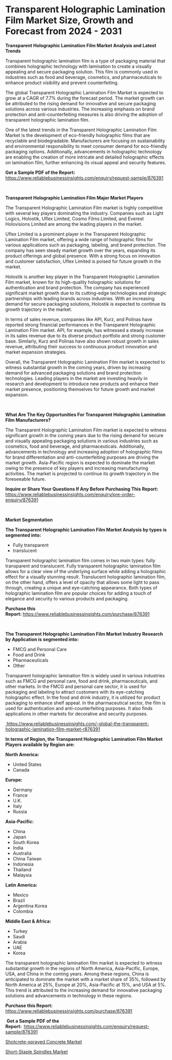 <p><h1>Transparent Holographic Lamination Film Market Size, Growth and Forecast from 2024 - 2031</h1></p><p><strong>Transparent Holographic Lamination Film Market Analysis and Latest Trends</strong></p>
<p><p>Transparent holographic lamination film is a type of packaging material that combines holographic technology with lamination to create a visually appealing and secure packaging solution. This film is commonly used in industries such as food and beverage, cosmetics, and pharmaceuticals to enhance product visibility and prevent counterfeiting.</p><p>The global Transparent Holographic Lamination Film Market is expected to grow at a CAGR of 7.7% during the forecast period. The market growth can be attributed to the rising demand for innovative and secure packaging solutions across various industries. The increasing emphasis on brand protection and anti-counterfeiting measures is also driving the adoption of transparent holographic lamination film.</p><p>One of the latest trends in the Transparent Holographic Lamination Film Market is the development of eco-friendly holographic films that are recyclable and biodegradable. Manufacturers are focusing on sustainability and environmental responsibility to meet consumer demand for eco-friendly packaging options. Additionally, advancements in holographic technology are enabling the creation of more intricate and detailed holographic effects on lamination film, further enhancing its visual appeal and security features.</p></p>
<p><strong>Get a Sample PDF of the Report:&nbsp;</strong> <a href="https://www.reliablebusinessinsights.com/enquiry/request-sample/876391">https://www.reliablebusinessinsights.com/enquiry/request-sample/876391</a></p>
<p>&nbsp;</p>
<p><strong>Transparent Holographic Lamination Film Major Market Players</strong></p>
<p><p>The Transparent Holographic Lamination Film market is highly competitive with several key players dominating the industry. Companies such as Light Logics, Holostik, Uflex Limited, Cosmo Films Limited, and Everest Holovisions Limited are among the leading players in the market.</p><p>Uflex Limited is a prominent player in the Transparent Holographic Lamination Film market, offering a wide range of holographic films for various applications such as packaging, labeling, and brand protection. The company has seen steady market growth over the years, expanding its product offerings and global presence. With a strong focus on innovation and customer satisfaction, Uflex Limited is poised for future growth in the market.</p><p>Holostik is another key player in the Transparent Holographic Lamination Film market, known for its high-quality holographic solutions for authentication and brand protection. The company has experienced significant market growth due to its cutting-edge technologies and strategic partnerships with leading brands across industries. With an increasing demand for secure packaging solutions, Holostik is expected to continue its growth trajectory in the market.</p><p>In terms of sales revenue, companies like API, Kurz, and Polinas have reported strong financial performances in the Transparent Holographic Lamination Film market. API, for example, has witnessed a steady increase in its sales revenue due to its diverse product portfolio and strong customer base. Similarly, Kurz and Polinas have also shown robust growth in sales revenue, attributing their success to continuous product innovation and market expansion strategies.</p><p>Overall, the Transparent Holographic Lamination Film market is expected to witness substantial growth in the coming years, driven by increasing demand for advanced packaging solutions and brand protection technologies. Leading players in the market are investing heavily in research and development to introduce new products and enhance their market presence, positioning themselves for future growth and market expansion.</p></p>
<p>&nbsp;</p>
<p><strong>What Are The Key Opportunities For Transparent Holographic Lamination Film Manufacturers?</strong></p>
<p><p>The Transparent Holographic Lamination Film market is expected to witness significant growth in the coming years due to the rising demand for secure and visually appealing packaging solutions in various industries such as cosmetics, food and beverage, and pharmaceuticals. Additionally, advancements in technology and increasing adoption of holographic films for brand differentiation and anti-counterfeiting purposes are driving the market growth. Asia-Pacific region is expected to dominate the market owing to the presence of key players and increasing manufacturing activities. The market is projected to continue its growth trajectory in the foreseeable future.</p></p>
<p><strong>Inquire or Share Your Questions If Any Before Purchasing This Report:</strong> <a href="https://www.reliablebusinessinsights.com/enquiry/pre-order-enquiry/876391">https://www.reliablebusinessinsights.com/enquiry/pre-order-enquiry/876391</a></p>
<p>&nbsp;</p>
<p><strong>Market Segmentation</strong></p>
<p><strong>The Transparent Holographic Lamination Film Market Analysis by types is segmented into:</strong></p>
<p><ul><li>Fully transparent</li><li>translucent</li></ul></p>
<p><p>Transparent holographic lamination film comes in two main types: fully transparent and translucent. Fully transparent holographic lamination film allows for a clear view of the underlying surface while adding a holographic effect for a visually stunning result. Translucent holographic lamination film, on the other hand, offers a level of opacity that allows some light to pass through, creating a unique and eye-catching appearance. Both types of holographic lamination film are popular choices for adding a touch of elegance and security to various products and packaging.</p></p>
<p><strong>Purchase this Report:&nbsp;</strong><a href="https://www.reliablebusinessinsights.com/purchase/876391">https://www.reliablebusinessinsights.com/purchase/876391</a></p>
<p>&nbsp;</p>
<p><strong>The Transparent Holographic Lamination Film Market Industry Research by Application is segmented into:</strong></p>
<p><ul><li>FMCG and Personal Care</li><li>Food and Drink</li><li>Pharmaceuticals</li><li>Other</li></ul></p>
<p><p>Transparent holographic lamination film is widely used in various industries such as FMCG and personal care, food and drink, pharmaceuticals, and other markets. In the FMCG and personal care sector, it is used for packaging and labeling to attract customers with its eye-catching holographic effect. In the food and drink industry, it is utilized for product packaging to enhance shelf appeal. In the pharmaceutical sector, the film is used for authentication and anti-counterfeiting purposes. It also finds applications in other markets for decorative and security purposes.</p></p>
<p><a href="https://www.reliablebusinessinsights.com/-global-the-transparent-holographic-lamination-film-market-r876391">&nbsp;https://www.reliablebusinessinsights.com/-global-the-transparent-holographic-lamination-film-market-r876391</a></p>
<p><strong>In terms of Region, the Transparent Holographic Lamination Film Market Players available by Region are:</strong></p>
<p>
    <p> <strong> North America: </strong>
        <ul>
            <li>United States</li>
            <li>Canada</li>
        </ul>
        </p> 
    <p> <strong> Europe: </strong>
        <ul>
            <li>Germany</li>
            <li>France</li>
            <li>U.K.</li>
            <li>Italy</li>
            <li>Russia</li>
        </ul>
        </p> 
    <p> <strong> Asia-Pacific: </strong>
        <ul>
            <li>China</li>
            <li>Japan</li>
            <li>South Korea</li>
            <li>India</li>
            <li>Australia</li>
            <li>China Taiwan</li>
            <li>Indonesia</li>
            <li>Thailand</li>
            <li>Malaysia</li>
        </ul>
        </p> 
    <p> <strong> Latin America: </strong>
        <ul>
            <li>Mexico</li>
            <li>Brazil</li>
            <li>Argentina Korea</li>
            <li>Colombia</li>
        </ul>
        </p> 
    <p> <strong> Middle East & Africa: </strong>
        <ul>
            <li>Turkey</li>
            <li>Saudi</li>
            <li>Arabia</li>
            <li>UAE</li>
            <li>Korea</li>
        </ul>
    </p>
    </p>
<p><p>The transparent holographic lamination film market is expected to witness substantial growth in the regions of North America, Asia-Pacific, Europe, USA, and China in the coming years. Among these regions, China is anticipated to dominate the market with a market share of 35%, followed by North America at 25%, Europe at 20%, Asia-Pacific at 15%, and USA at 5%. This trend is attributed to the increasing demand for innovative packaging solutions and advancements in technology in these regions.</p></p>
<p><strong>Purchase this Report: </strong><a href="https://www.reliablebusinessinsights.com/purchase/876391">https://www.reliablebusinessinsights.com/purchase/876391</a></p>
<p>&nbsp;<strong>Get a Sample PDF of the Report:&nbsp;&nbsp;</strong><a href="https://www.reliablebusinessinsights.com/enquiry/request-sample/876391">https://www.reliablebusinessinsights.com/enquiry/request-sample/876391</a></p>
<p><strong></strong></p>
<p><p><a href="https://github.com/amapolalg/Market-Research-Report-List-1/blob/main/shotcrete-sprayed-concrete-market.md">Shotcrete-sprayed Concrete Market</a></p><p><a href="https://github.com/nathandecarvalho/Market-Research-Report-List-4/blob/main/short-staple-spindles-market.md">Short-Staple Spindles Market</a></p></p>